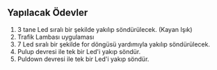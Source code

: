 ## Yapılacak Ödevler ##
1. 3 tane Led sıralı bir şekilde yakılıp söndürülecek. (Kayan Işık)
2. Trafik Lambası uygulaması
3. 7 Led sıralı bir şekilde for döngüsü yardımıyla yakılıp söndürülecek.
4. Pulup devresi ile tek bir Led'i yakıp söndür.
5. Puldown devresi ile tek bir Led'i yakıp söndür.
